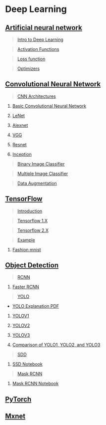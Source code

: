 # Deep Learning

## [Artificial neural network](https://github.com/abhishek96negi/Deep-Learning/tree/master/ANN)
  
  >[Intro to Deep Learning](https://github.com/abhishek96negi/Deep-Learning/blob/master/ANN/Intro%20to%20Deep%20Learning.ipynb)
  
  >[Activation Functions](https://github.com/abhishek96negi/Deep-Learning/blob/master/ANN/Activation%20Functions.ipynb)
  
  >[Loss function](https://github.com/abhishek96negi/Deep-Learning/blob/master/ANN/Loss%20function.ipynb)
  
  >[Optimizers](https://github.com/abhishek96negi/Deep-Learning/blob/master/ANN/Optimizers.ipynb)
  
## [Convolutional Neural Network](https://github.com/abhishek96negi/Deep-Learning/tree/master/CNN)

  >[CNN Architectures](https://github.com/abhishek96negi/Deep-Learning/tree/master/CNN/CNN%20Architectures)
    
   1. [Basic Convolutional Neural Network](https://github.com/abhishek96negi/Deep-Learning/blob/master/CNN/CNN%20Architectures/Convolutional%20Neural%20Network.ipynb)
    
   2. [LeNet](https://github.com/abhishek96negi/Deep-Learning/blob/master/CNN/CNN%20Architectures/LeNet.ipynb)
    
   3. [Alexnet](https://github.com/abhishek96negi/Deep-Learning/blob/master/CNN/CNN%20Architectures/Alexnet.ipynb)
    
   4. [VGG](https://github.com/abhishek96negi/Deep-Learning/blob/master/CNN/CNN%20Architectures/VGG.ipynb)
    
   5. [Resnet](https://github.com/abhishek96negi/Deep-Learning/blob/master/CNN/CNN%20Architectures/Resnet.ipynb)
    
   6. [Inception](https://github.com/abhishek96negi/Deep-Learning/blob/master/CNN/CNN%20Architectures/Inception.ipynb)
  
  >[Binary Image Classifier](https://github.com/abhishek96negi/Deep-Learning/blob/master/CNN/Binary%20Image%20Classifier/Binary%20Image%20Classifier.ipynb)
  
  >[Multiple Image Classifier](https://github.com/abhishek96negi/Deep-Learning/tree/master/CNN/Multiple%20Image%20Classifier)
  
  >[Data Augmentation](https://github.com/abhishek96negi/Deep-Learning/blob/master/CNN/Data%20Augmentation/Augmentor.ipynb)
  
## [TensorFlow](https://github.com/abhishek96negi/Deep-Learning/tree/master/Framework/Tensor%20Flow)
  
  >[Introduction](https://github.com/abhishek96negi/Deep-Learning/blob/master/Framework/Tensor%20Flow/Intro%20to%20Tensorflow.ipynb)
  
  >[Tensorflow 1.X](https://github.com/abhishek96negi/Deep-Learning/blob/master/Framework/Tensor%20Flow/Tensorflow%201.1.ipynb)
  
  >[Tensorflow 2.X](https://github.com/abhishek96negi/Deep-Learning/blob/master/Framework/Tensor%20Flow/Tensorflow%202.ipynb)
  
  >[Example](https://github.com/abhishek96negi/Deep-Learning/tree/master/Framework/Tensor%20Flow/Example)
  
   1. [Fashion mnist](https://github.com/abhishek96negi/Deep-Learning/blob/master/Framework/Tensor%20Flow/Example/Fashion%20mnist.ipynb)

## [Object Detection](https://github.com/abhishek96negi/Deep-Learning/tree/main/Object%20Detection)

  >[RCNN](https://github.com/abhishek96negi/Deep-Learning/tree/main/Object%20Detection/RCNN)
    
   1. [Faster RCNN](https://github.com/abhishek96negi/Deep-Learning/blob/main/Object%20Detection/RCNN/Faster%20RCNN.ipynb)
  
  >[YOLO](https://github.com/abhishek96negi/Deep-Learning/tree/main/Object%20Detection/YOLO)
  
   * [YOLO Explanation PDF](https://docs.google.com/presentation/d/1aeRvtKG21KHdD5lg6Hgyhx5rPq_ZOsGjG5rJ1HP7BbA/pub?start=false&loop=false&delayms=3000&slide=id.p)
    
   1. [YOLOV1](https://github.com/abhishek96negi/Deep-Learning/blob/main/Object%20Detection/YOLO/YOLOV1.ipynb)
   
   2. [YOLOV2](https://github.com/abhishek96negi/Deep-Learning/blob/main/Object%20Detection/YOLO/YOLOV2.ipynb)
   
   3. [YOLOV3](https://github.com/abhishek96negi/Deep-Learning/blob/main/Object%20Detection/YOLO/YOLOV3.ipynb)
   
   4. [Comparison of YOLO1, YOLO2, and YOLO3](https://github.com/abhishek96negi/Deep-Learning/blob/main/Object%20Detection/YOLO/Comparison%20of%20YOLO1%2C%20YOLO2%2C%20and%20YOLO3.ipynb)
   
 >[SDD](https://github.com/abhishek96negi/Deep-Learning/tree/main/Object%20Detection/SSD)
    
   1. [SSD Notebook](https://github.com/abhishek96negi/Deep-Learning/blob/main/Object%20Detection/SSD/SSD.ipynb)

 >[Mask RCNN](https://github.com/abhishek96negi/Deep-Learning/tree/main/Object%20Detection/Mask%20RCNN)
    
   1. [Mask RCNN Notebook](https://github.com/abhishek96negi/Deep-Learning/blob/main/Object%20Detection/Mask%20RCNN/Mask_RCNN.ipynb)

## [PyTorch](https://github.com/abhishek96negi/Deep-Learning/blob/master/Framework/PyTorch/PyTorch.ipynb)

## [Mxnet](https://github.com/abhishek96negi/Deep-Learning/blob/master/Framework/Mxnet/mxnet.ipynb)

